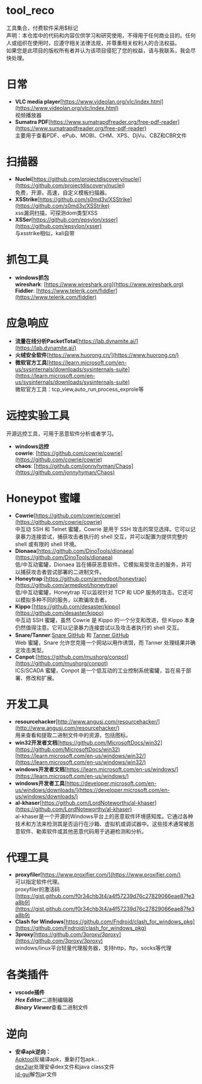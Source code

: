 # tool_reco
工具集合，付费软件采用$标记  
声明：本仓库中的代码和内容仅供学习和研究使用，不得用于任何商业目的。任何人或组织在使用时，应遵守相关法律法规，并尊重相关权利人的合法权益。  
如果您是此项目的版权所有者并认为该项目侵犯了您的权益，请与我联系，我会尽快处理。  

# 日常  
- **VLC media player**[https://www.videolan.org/vlc/index.html](https://www.videolan.org/vlc/index.html)  
  视频播放器  
- **Sumatra PDF**[https://www.sumatrapdfreader.org/free-pdf-reader](https://www.sumatrapdfreader.org/free-pdf-reader)  
  主要用于查看PDF、ePub、MOBI、CHM、XPS、DjVu、CBZ和CBR文件  

# 扫描器
-  **Nuclei**[https://github.com/projectdiscovery/nuclei](https://github.com/projectdiscovery/nuclei)  
  免费，开源，高速，自定义模板扫描器。  
- **XSStrike**[https://github.com/s0md3v/XSStrike](https://github.com/s0md3v/XSStrike)  
  xss漏洞扫描，可探测dom类型XSS  
-  **XSSer**[https://github.com/epsylon/xsser](https://github.com/epsylon/xsser)  
  与xsstrike相似，kali自带  

# 抓包工具
-  **windows抓包**  
  **wireshark**: [https://www.wireshark.org](https://www.wireshark.org)  
  **Fiddler**: [https://www.telerik.com/fiddler](https://www.telerik.com/fiddler)  

# 应急响应
-  **流量在线分析PacketTotal**[https://lab.dynamite.ai/](https://lab.dynamite.ai/)  
-  **火绒安全软件**[https://www.huorong.cn/](https://www.huorong.cn/)  
-  **微软官方工具**[https://learn.microsoft.com/en-us/sysinternals/downloads/sysinternals-suite](https://learn.microsoft.com/en-us/sysinternals/downloads/sysinternals-suite)  
  微软官方工具：tcp_view,auto_run,process_exprole等  
  
# 远控实验工具
  开源远控工具，可用于恶意软件分析或者学习。
-  **windows远控**  
  **cowrie**: [https://github.com/cowrie/cowrie](https://github.com/cowrie/cowrie)  
  **chaos**: [https://github.com/jonnyhyman/Chaos](https://github.com/jonnyhyman/Chaos)  

# Honeypot 蜜罐  
-  **Cowrie**[https://github.com/cowrie/cowrie](https://github.com/cowrie/cowrie)  
  中互动 SSH 和 Telnet 蜜罐，Cowrie 是用于 SSH 攻击的常见选择。它可以记录暴力连接尝试，捕获攻击者执行的 shell 交互，并可以配置为提供完整的 shell 或有限的 shell 环境。
-  **Dionaea**[https://github.com/DinoTools/dionaea](https://github.com/DinoTools/dionaea)  
  低/中互动蜜罐，Dionaea 旨在捕获恶意软件。它模拟易受攻击的服务，并可以捕获攻击者尝试部署的二进制文件。
-  **Honeytrap**:[https://github.com/armedpot/honeytrap](https://github.com/armedpot/honeytrap)  
  低/中互动蜜罐，Honeytrap 可以监视针对 TCP 和 UDP 服务的攻击。它还可以模拟多种不同的服务，以欺骗攻击者。
-  **Kippo**:[https://github.com/desaster/kippo](https://github.com/desaster/kippo)  
  中互动 SSH 蜜罐，虽然 Cowrie 是 Kippo 的一个分支和改进，但 Kippo 本身仍然值得注意。它可以记录暴力连接尝试以及攻击者执行的 shell 交互。
-  **Snare/Tanner**:[Snare GitHub](https://github.com/mushorg/snare)  和 [Tanner GitHub](https://github.com/mushorg/tanner)  
  Web 蜜罐，Snare 允许您克隆一个网站以用作诱饵，而 Tanner 处理结果并确定攻击类型。
-  **Conpot**:[https://github.com/mushorg/conpot](https://github.com/mushorg/conpot)  
  ICS/SCADA 蜜罐，Conpot 是一个低互动的工业控制系统蜜罐，旨在易于部署、修改和扩展。


# 开发工具
-  **resourcehacker**[http://www.angusj.com/resourcehacker/](http://www.angusj.com/resourcehacker/)  
  用来查看和提取二进制文件中的资源，包括图标。  
- **win32开发者文档**[https://github.com/MicrosoftDocs/win32](https://github.com/MicrosoftDocs/win32)  
  [https://learn.microsoft.com/en-us/windows/win32/](https://learn.microsoft.com/en-us/windows/win32/)  
- **windows开发者文档**[https://learn.microsoft.com/en-us/windows/](https://learn.microsoft.com/en-us/windows/)  
- **windows开发者工具**[https://developer.microsoft.com/en-us/windows/downloads/](https://developer.microsoft.com/en-us/windows/downloads/)  
- **al-khaser**[https://github.com/LordNoteworthy/al-khaser](https://github.com/LordNoteworthy/al-khaser)  
  al-khaser是一个开源的Windows平台上的恶意软件环境感知库。它通过各种技术和方法来检测其是否运行在沙箱、虚拟机或调试器中。这些技术通常被恶意软件、勒索软件或其他恶意代码用于逃避检测和分析。  

# 代理工具
- **proxyfiler**[https://www.proxifier.com/](https://www.proxifier.com/)  
  可以指定软件代理。  
  proxyfiler的激活码[https://gist.github.com/f0r34chb3t4/a4f57239d76c27829066eae87fe3a8b9](https://gist.github.com/f0r34chb3t4/a4f57239d76c27829066eae87fe3a8b9)  
- **Clash for Windows**[https://github.com/Fndroid/clash_for_windows_pkg](https://github.com/Fndroid/clash_for_windows_pkg)  
- **3proxy**[https://github.com/3proxy/3proxy](https://github.com/3proxy/3proxy)  
  windows/linux平台轻量代理服务器，支持http，ftp，socks等代理  


# 各类插件
- **vscode插件**  
  ***Hex Editor***二进制编辑器  
  ***Binary Viewer***查看二进制文件   

# 逆向  
- **安卓apk逆向：**  
  [Apktool](https://github.com/iBotPeaches/Apktool)反编译apk，重新打包apk...  
  [dex2jar](https://github.com/pxb1988/dex2jar)处理安卓dex文件和java class文件  
  [jd-gui](https://github.com/java-decompiler/jd-gui)解包jar文件  
